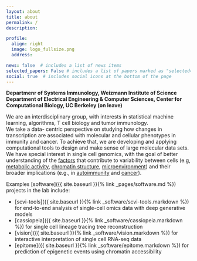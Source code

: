 ```yaml
---
layout: about
title: about
permalink: /
description:

profile:
  align: right
  image: logo_fullsize.png
  address:

news: false  # includes a list of news items
selected_papers: False # includes a list of papers marked as "selected={true}"
social: true  # includes social icons at the bottom of the page
---
```



**Departmenr of Systems Immunology, Weizmann Institute of Science <br>
Department of Electrical Engineering & Computer Sciences, Center for Computational Biology, UC Berkeley (on leave)**

<!-- <img align="right" height="225px" src="assets/img/logo_fullsize.png"> -->


We are an interdisciplinary group, with interests in statistical machine learning, algorithms, T cell biology and tumor immunology.<br>
We take a data- centric perspective on studying how changes in transcription are associated with molecular and cellular phenotypes in immunity and cancer. To achieve that, we are developing and applying computational tools to design and make sense of large molecular data sets. We have special interest in single cell genomics, with the goal of better understanding of the <a href="https://doi.org/10.1038/nbt.3711">factors</a> that contribute to variability between cells (e.g, 
<a href = "https://doi.org/10.1016/j.cell.2021.05.045"> metabolic activity</a>, 
<a href="https://doi.org/10.1016/j.crmeth.2022.100182"> chromatin structure</a>, 
<a href="https://doi.org/10.1038/s41587-022-01272-8">microenvironment</a>) 
and their broader implications (e.g., in 
<a href="https://doi.org/10.1038/s41467-019-14118-w">autoimmunity</a> and <a href="https://doi.org/10.1016/j.cell.2022.04.015">cancer</a>). <p>

Examples [software]({{ site.baseurl }}{% link _pages/software.md %}) projects in the lab include:

- [scvi-tools]({{ site.baseurl }}{% link _software/scvi-tools.markdown %}) for end-to-end analysis of single-cell omics data with deep generative models
- [cassiopeia]({{ site.baseurl }}{% link _software/cassiopeia.markdown %}) for single cell lineage tracing tree reconstruction
- [vision]({{ site.baseurl }}{% link _software/vision.markdown %}) for interactive interpretation of single cell RNA-seq data
- [epitome]({{ site.baseurl }}{% link _software/epitome.markdown %}) for prediction of epigenetic events using chromatin accessibility

 <!--
The goals of the research in the lab are to understand:

- How transcription is regulated in immune cells.
- How changes in transcription affect cell- and tissue-level phenotypes.

Beyond a basic scientific drive to study these fundamental questions, we are motivated by the translational potential of identifying and modulating the causes of transcriptional shifts. Our contribution to this wide area of research is in developing and applying computational tools (algorithms, software) to design, integrate and interpret large molecular data sets that can teach us about the regulation and the downstream effects of the transcriptional process. Some of the [software]({{ site.baseurl }}{% link _pages/software.md %}) we have developed includes:

- [scvi-tools]({{ site.baseurl }}{% link _software/scvi-tools.markdown %}) for end-to-end analysis of single-cell omics data with deep generative models
- [cassiopeia]({{ site.baseurl }}{% link _software/cassiopeia.markdown %}) for single cell lineage tracing 
- [vision]({{ site.baseurl }}{% link _software/vision.markdown %}) for interactive interpretation of single-cell RNA-seq data
- [epitome]({{ site.baseurl }}{% link _software/epitome.markdown %}) for prediction of epigenetic events using chromatin accessibility

The lab currently focuses on two related areas of research:

- [Modeling](https://www.nature.com/articles/s41592-018-0229-2) and [interpreting](https://nature-research-under-consideration.nature.com/users/37265-nature-communications/posts/48921-integrated-single-cell-analysis-of-blood-and-cerebrospinal-fluid-leukocytes-in-multiple-sclerosis) the effects of heterogeneity between immune cells based on [single-cell genomics](https://www.nature.com/articles/nbt.3711), with a focus on mRNA profiling.
- Exploring regulatory factors that govern cell state transitions based on [large-scale chromatin profiling assays](https://www.ncbi.nlm.nih.gov/pubmed/27789799) and [massively parallel reporter assays](https://www.cell.com/cell-stem-cell/pdfExtended/S1934-5909(19)30421-7).

We pursue these areas primarily in the context of immune cells, covering various aspects of their biology, such as their [differentiation](http://www.nature.com/nature/journal/v496/n7446/full/nature11981.html), [stability](http://www.nature.com/nature/journal/vaop/ncurrent/full/nature11984.html)/ plasticity, and response to acute [stimulation](http://www.cell.com/molecular-cell/retrieve/pii/S1097276512006570).
-->

<!-- The lab is part of the Department of Electrical Engineering & Computer Sciences and the Center for Computational Biology at UC Berkeley. -->


<!-- Write your biography here. Tell the world about yourself. Link to your favorite [subreddit](http://reddit.com){:target="\_blank"}. You can put a picture in, too. The code is already in, just name your picture `prof_pic.jpg` and put it in the `img/` folder.

Put your address / P.O. box / other info right below your picture. You can also disable any these elements by editing `profile` property of the YAML header of your `_pages/about.md`. Edit `_bibliography/papers.bib` and Jekyll will render your [publications page](/al-folio/publications/) automatically.

Link to your social media connections, too. This theme is set up to use [Font Awesome icons](http://fortawesome.github.io/Font-Awesome/){:target="\_blank"} and [Academicons](https://jpswalsh.github.io/academicons/){:target="\_blank"}, like the ones below. Add your Facebook, Twitter, LinkedIn, Google Scholar, or just disable all of them. -->
